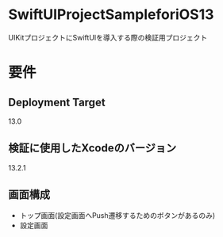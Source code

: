 # SwiftUIProjectSampleforiOS13
UIKitプロジェクトにSwiftUIを導入する際の検証用プロジェクト

# 要件

## Deployment Target

13.0

## 検証に使用したXcodeのバージョン

13.2.1

## 画面構成

- トップ画面(設定画面へPush遷移するためのボタンがあるのみ)
- 設定画面
